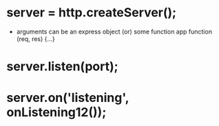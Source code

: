 # server = http.createServer(); 
- arguments can be an express object (or) some function
    app
    function (req, res) {...}

# server.listen(port);

# server.on('listening', onListening12());